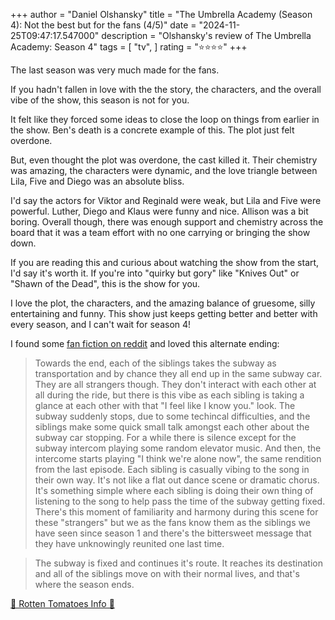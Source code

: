 +++
author = "Daniel Olshansky"
title = "The Umbrella Academy (Season 4): Not the best but for the fans (4/5)"
date = "2024-11-25T09:47:17.547000"
description = "Olshansky's review of The Umbrella Academy: Season 4"
tags = [
    "tv",
]
rating = "⭐⭐⭐⭐"
+++

The last season was very much made for the fans.

If you hadn't fallen in love with the the story, the characters, and the overall vibe
of the show, this season is not for you.

It felt like they forced some ideas to close the loop on things from earlier in
the show. Ben's death is a concrete example of this. The plot just felt overdone.

But, even thought the plot was overdone, the cast killed it. Their chemistry was
amazing, the characters were dynamic, and the love triangle between Lila, Five
and Diego was an absolute bliss.

I'd say the actors for Viktor and Reginald were weak, but Lila and Five were powerful.
Luther, Diego and Klaus were funny and nice. Allison was a bit boring. Overall though,
there was enough support and chemistry across the board that it was a team effort
with no one carrying or bringing the show down.

If you are reading this and curious about watching the show from the start, I'd
say it's worth it. If you're into "quirky but gory" like "Knives Out" or "Shawn of
the Dead", this is the show for you.

I love the plot, the characters, and the amazing balance of gruesome, silly entertaining and funny. This show just keeps getting better and better with every season, and I can't wait for season 4!

I found some [fan fiction on reddit](https://www.reddit.com/r/UmbrellaAcademy/comments/1enoays/spoilers_this_is_how_the_umbrella_academy_finale) and loved this alternate ending:

> Towards the end, each of the siblings takes the subway as transportation and by chance they all end up in the same subway car. They are all strangers though. They don't interact with each other at all during the ride, but there is this vibe as each sibling is taking a glance at each other with that "I feel like I know you." look. The subway suddenly stops, due to some techincal difficulties, and the siblings make some quick small talk amongst each other about the subway car stopping. For a while there is silence except for the subway intercom playing some random elevator music. And then, the intercome starts playing "I think we're alone now", the same rendition from the last episode. Each sibling is casually vibing to the song in their own way. It's not like a flat out dance scene or dramatic chorus. It's something simple where each sibling is doing their own thing of listening to the song to help pass the time of the subway getting fixed. There's this moment of familiarity and harmony during this scene for these "strangers" but we as the fans know them as the siblings we have seen since season 1 and there's the bittersweet message that they have unknowingly reunited one last time.

> The subway is fixed and continues it's route. It reaches its destination and all of the siblings move on with their normal lives, and that's where the season ends.

[🍅 Rotten Tomatoes Info 🍅](https://www.rottentomatoes.com//tv/the_umbrella_academy/s04)
